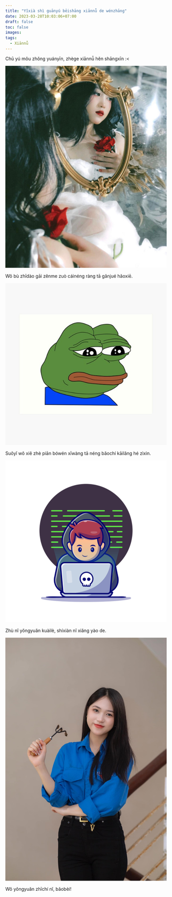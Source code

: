 ```yaml
---
title: "Yǐxià shì guānyú bēishāng xiānnǚ de wénzhāng"
date: 2023-03-28T10:03:06+07:00
draft: false
toc: false
images:
tags:
  - Xiānnǚ
---
```


Chū yú mǒu zhǒng yuányīn, zhège xiānnǚ hěn shāngxīn :<

![XianNu](/posts/cats/xiannu.png)

Wǒ bù zhīdào gāi zěnme zuò cáinéng ràng tā gǎnjué hǎoxiē.

![xin loi](/posts/cats/xinloi.png)

Suǒyǐ wǒ xiě zhè piān bówén xīwàng tā néng bǎochí kāilǎng hé zìxìn.

![coding](/posts/cats/coding.png)

Zhù nǐ yǒngyuǎn kuàilè, shíxiàn nǐ xiǎng yào de.

![vuive](/posts/cats/vuive.png)

Wǒ yǒngyuǎn zhīchí nǐ, bǎobèi!
